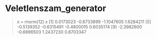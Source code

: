 # Veletlenszam_generator
> x = rnorm(12)
> x
 [1]  0.0173023 -0.6733899 -1.1047605  1.6284211
 [5] -0.5139352 -0.6315491 -0.4800015  0.6035174
 [9] -2.3982600 -0.6896503  1.2437230  0.8703347
